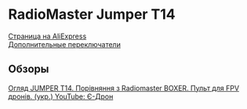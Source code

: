# RadioMaster Jumper T14

[Страница на AliExpress](https://aliexpress.com/item/1005006571460935.html)  
[Дополнительные переключатели](https://aliexpress.com/item/1005006472037490.html)

## Обзоры
[Огляд JUMPER Т14. Порівняння з Radiomaster BOXER. Пульт для FPV дронів. (укр.) YouTube:  Є-Дрон](https://www.youtube.com/watch?v=VQH0tMbkFQM)   

